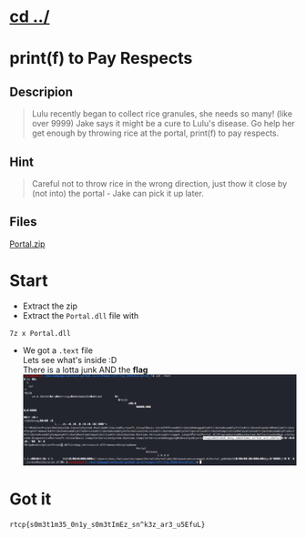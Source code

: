 # [cd ../](../../index.md)
# print(f) to Pay Respects

## Descripion
> Lulu recently began to collect rice granules, she needs so many! (like over 9999) Jake says it might be a cure to Lulu's disease. Go help her get enough by throwing rice at the portal, print(f) to pay respects.

## Hint
> Careful not to throw rice in the wrong direction, just thow it close by (not into) the portal - Jake can pick it up later.

## Files
[Portal.zip](Portal.zip)

# Start
- Extract the zip
- Extract the `Portal.dll` file with  

```
7z x Portal.dll
```
- We got a `.text` file  
Lets see what's inside :D  
There is a lotta junk AND the **flag**
![flag](flag.png)
# Got it
```
rtcp{s0m3t1m35_0n1y_s0m3tImEz_sn^k3z_ar3_u5EfuL}
```
